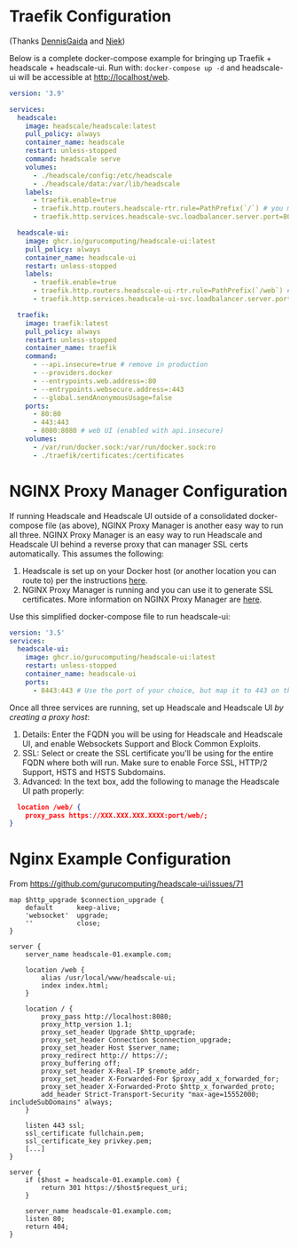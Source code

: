 # Traefik Configuration

(Thanks [DennisGaida](https://github.com/DennisGaida) and [Niek](https://github.com/Niek))

Below is a complete docker-compose example for bringing up Traefik + headscale + headscale-ui. Run with: `docker-compose up -d` and headscale-ui will be accessible at <http://localhost/web>.

```yaml
version: '3.9'

services:
  headscale:
    image: headscale/headscale:latest
    pull_policy: always
    container_name: headscale
    restart: unless-stopped
    command: headscale serve
    volumes:
      - ./headscale/config:/etc/headscale
      - ./headscale/data:/var/lib/headscale
    labels:
      - traefik.enable=true
      - traefik.http.routers.headscale-rtr.rule=PathPrefix(`/`) # you might want to add: && Host(`your.domain.name`)"
      - traefik.http.services.headscale-svc.loadbalancer.server.port=8080

  headscale-ui:
    image: ghcr.io/gurucomputing/headscale-ui:latest
    pull_policy: always
    container_name: headscale-ui
    restart: unless-stopped
    labels:
      - traefik.enable=true
      - traefik.http.routers.headscale-ui-rtr.rule=PathPrefix(`/web`) # you might want to add: && Host(`your.domain.name`)"
      - traefik.http.services.headscale-ui-svc.loadbalancer.server.port=8080

  traefik:
    image: traefik:latest
    pull_policy: always
    restart: unless-stopped
    container_name: traefik
    command:
      - --api.insecure=true # remove in production
      - --providers.docker
      - --entrypoints.web.address=:80
      - --entrypoints.websecure.address=:443
      - --global.sendAnonymousUsage=false
    ports:
      - 80:80
      - 443:443
      - 8080:8080 # web UI (enabled with api.insecure)
    volumes:
      - /var/run/docker.sock:/var/run/docker.sock:ro
      - ./traefik/certificates:/certificates
```

# NGINX Proxy Manager Configuration

If running Headscale and Headscale UI outside of a consolidated docker-compose file (as above), NGINX Proxy Manager is another easy way to run all three. NGINX Proxy Manager is an easy way to run Headscale and Headscale UI behind a reverse proxy that can manager SSL certs automatically. This assumes the following:

1. Headscale is set up on your Docker host (or another location you can route to) per the instructions [here](https://github.com/juanfont/headscale). 
2. NGINX Proxy Manager is running and you can use it to generate SSL certificates. More information on NGINX Proxy Manager are [here](https://github.com/NginxProxyManager/nginx-proxy-manager).

Use this simplified docker-compose file to run headscale-ui:

```yaml
version: '3.5'
services:
  headscale-ui:
    image: ghcr.io/gurucomputing/headscale-ui:latest
    restart: unless-stopped
    container_name: headscale-ui
    ports:
      - 8443:443 # Use the port of your choice, but map it to 443 on the container
```

Once all three services are running, set up Headscale and Headscale UI _by creating a proxy host_:

1. Details: Enter the FQDN you will be using for Headscale and Headscale UI, and enable Websockets Support and Block Common Exploits. 
2. SSL: Select or create the SSL certificate you'll be using for the entire FQDN where both will run. Make sure to enable Force SSL, HTTP/2 Support, HSTS and HSTS Subdomains.
3. Advanced: In the text box, add the following to manage the Headscale UI path properly: 
  ```json
    location /web/ {
      proxy_pass https://XXX.XXX.XXX.XXXX:port/web/;
  }
  ```

# Nginx Example Configuration
From https://github.com/gurucomputing/headscale-ui/issues/71

```
map $http_upgrade $connection_upgrade {
    default      keep-alive;
    'websocket'  upgrade;
    ''           close;
}

server {
    server_name headscale-01.example.com;

    location /web {
        alias /usr/local/www/headscale-ui;
        index index.html;
    }

    location / {
        proxy_pass http://localhost:8080;
        proxy_http_version 1.1;
        proxy_set_header Upgrade $http_upgrade;
        proxy_set_header Connection $connection_upgrade;
        proxy_set_header Host $server_name;
        proxy_redirect http:// https://;
        proxy_buffering off;
        proxy_set_header X-Real-IP $remote_addr;
        proxy_set_header X-Forwarded-For $proxy_add_x_forwarded_for;
        proxy_set_header X-Forwarded-Proto $http_x_forwarded_proto;
        add_header Strict-Transport-Security "max-age=15552000; includeSubDomains" always;
    }

    listen 443 ssl;
    ssl_certificate fullchain.pem;
    ssl_certificate_key privkey.pem;
    [...]
}

server {
    if ($host = headscale-01.example.com) {
        return 301 https://$host$request_uri;
    }

    server_name headscale-01.example.com;
    listen 80;
    return 404;
}
```
